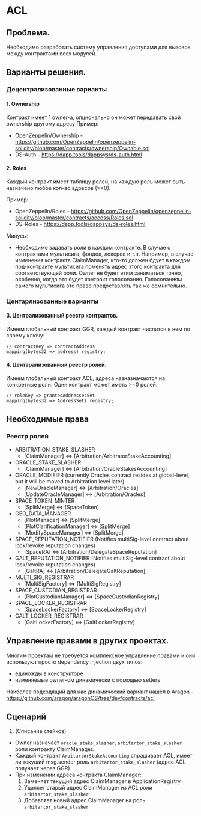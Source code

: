 # ACL
## Проблема.

Необходимо разработать систему управления доступами для вызовов между контрактами всех модулей.

## Варианты решения.
### Децентрализованные варианты
#### 1. Ownership
Контракт имеет 1 owner-а, опционально он может передавать свой ownership другому адресу
Пример:
* OpenZeppelin/Ownership - https://github.com/OpenZeppelin/openzeppelin-solidity/blob/master/contracts/ownership/Ownable.sol
* DS-Auth - https://dapp.tools/dappsys/ds-auth.html

#### 2. Roles
Каждый контракт имеет таблицу ролей, на каждую роль может быть назначено любое кол-во адресов (>=0).

Пример:
* OpenZeppelin/Roles - https://github.com/OpenZeppelin/openzeppelin-solidity/blob/master/contracts/access/Roles.sol
* DS-Roles - https://dapp.tools/dappsys/ds-roles.html

Минусы:
* Необходимо задавать роли в каждом контракте. В случае с контрактами мультисига, фондов, локеров и т.п. Например, в случае изменения контракта ClaimManager, кто-то должен бдует в каждом под-контракте мультисига поменять адрес этого контракта для соответствующей роли. Owner не будет этим заниматься точно, особенно, когда это будет контракт голосования. Голосованиям самого мультисига это право предоставлять так же сомнительно.

### Центарлизованные варианты
#### 3. Централизованный реестр контрактов.
Имеем глобальный контракт GGR, каждый контракт числится в нем по своему ключу:
```solidity
// contractKey => contractAddress
mapping(bytes32 => address) registry;
```


#### 4. Центарализованный реестр ролей.
Имеем глобальный контракт ACL, адреса назназначаются на конкретные роли. Один контракт может иметь >=0 ролей.

```solidity
// roleKey => grantedAddressesSet
mapping(bytes32 => AddressSet) registry;
```


## Необходимые права
### Реестр ролей

* ARBITRATION_STAKE_SLASHER
	* [ClaimManager] <=> [Arbitration/ArbitratorStakeAccounting]
* ORACLE_STAKE_SLASHER
	* [ClaimManager] <=> [Arbitration/OracleStakesAccounting]
* ORACLE_MODIFIER (currently Oracles contract resides at global-level, but it will be moved to Arbitration level later)
	* [NewOracleManager] <=> [Arbitration/Oracles]
	* [UpdateOracleManager] <=> [Arbitration/Oracles]
* SPACE_TOKEN_MINTER
	* [SplitMerge] <=> [SpaceToken]
* GEO_DATA_MANAGER
	* [PlotManager] <=> [SplitMerge]
	* [PlotClarificationManager] <=> [SplitMerge]
	* [ModifySpaceManager] <=> [SplitMerge]
* SPACE_REPUTATION_NOTIFIER (Notifies multiSig-level contract about lock/revoke reputation changes)
	* [SpaceRA] <=> [Arbitration/DelegateSpaceReputation]
* GALT_REPUTATION_NOTIFIER (Notifies multiSig-level contract about lock/revoke reputation changes)
	* [GaltRA] <=> [Arbitration/DelegateGaltReputation]
* MULTI_SIG_REGISTRAR
	* [MultiSigFactory] <=> [MultiSigRegistry]
* SPACE_CUSTODIAN_REGISTRAR
	* [PlotCustodianManager] <=> [SpaceCustodianRegistry]
* SPACE_LOCKER_REGISTRAR
	* [SpaceLockerFactory] <=> [SpaceLockerRegistry]
* GALT_LOCKER_REGISTRAR
	* [GaltLockerFactory] <=> [GaltLockerRegistry]

## Управление правами в других проектах.
Многим проектам не требуется комплексное управление правами и они используют просто dependency injection двух типов:
* единожды в конструкторе
* изменяемые owner-ом динамически с помощью setters

Наиболее подходящий для нас динамический вариант нашел в Aragon - https://github.com/aragon/aragonOS/tree/dev/contracts/acl

## Сценарий
1. (Списание стейков)
* Owner назначает  `oracle_stake_slasher`, `arbitartor_stake_slasher` роли контракту ClaimManager.
* Каждый контракт `ArbitartorStakeAccounting` спрашивает ACL, имеет ли текущий msg.sender роль `arbitartor_stake_slasher` (адрес ACL получает через GGR)
* При изменении адреса контракта ClaimManager: 
	1) Заменяет текущий адрес ClaimManager в ApplicationRegistry
	2) Удаляет старый адрес ClaimManager из ACL роли `arbitartor_stake_slasher`
	3) Добавляет новый адрес ClaimManager на роль `arbitartor_stake_slasher`
